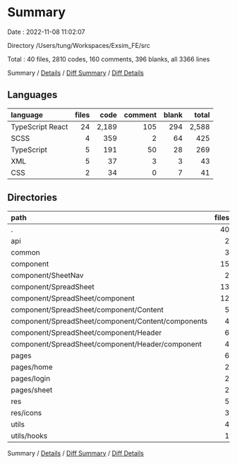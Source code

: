 # Summary

Date : 2022-11-08 11:02:07

Directory /Users/tung/Workspaces/Exsim_FE/src

Total : 40 files,  2810 codes, 160 comments, 396 blanks, all 3366 lines

Summary / [Details](details.md) / [Diff Summary](diff.md) / [Diff Details](diff-details.md)

## Languages
| language | files | code | comment | blank | total |
| :--- | ---: | ---: | ---: | ---: | ---: |
| TypeScript React | 24 | 2,189 | 105 | 294 | 2,588 |
| SCSS | 4 | 359 | 2 | 64 | 425 |
| TypeScript | 5 | 191 | 50 | 28 | 269 |
| XML | 5 | 37 | 3 | 3 | 43 |
| CSS | 2 | 34 | 0 | 7 | 41 |

## Directories
| path | files | code | comment | blank | total |
| :--- | ---: | ---: | ---: | ---: | ---: |
| . | 40 | 2,810 | 160 | 396 | 3,366 |
| api | 2 | 146 | 29 | 17 | 192 |
| common | 3 | 87 | 7 | 13 | 107 |
| component | 15 | 1,177 | 70 | 191 | 1,438 |
| component/SheetNav | 2 | 54 | 0 | 8 | 62 |
| component/SpreadSheet | 13 | 1,123 | 70 | 183 | 1,376 |
| component/SpreadSheet/component | 12 | 942 | 37 | 151 | 1,130 |
| component/SpreadSheet/component/Content | 5 | 666 | 25 | 99 | 790 |
| component/SpreadSheet/component/Content/components | 4 | 463 | 21 | 55 | 539 |
| component/SpreadSheet/component/Header | 6 | 256 | 12 | 48 | 316 |
| component/SpreadSheet/component/Header/component | 4 | 168 | 3 | 24 | 195 |
| pages | 6 | 1,144 | 27 | 140 | 1,311 |
| pages/home | 2 | 328 | 1 | 39 | 368 |
| pages/login | 2 | 581 | 18 | 67 | 666 |
| pages/sheet | 2 | 235 | 8 | 34 | 277 |
| res | 5 | 37 | 3 | 3 | 43 |
| res/icons | 3 | 35 | 3 | 3 | 41 |
| utils | 4 | 166 | 23 | 20 | 209 |
| utils/hooks | 1 | 47 | 2 | 6 | 55 |

Summary / [Details](details.md) / [Diff Summary](diff.md) / [Diff Details](diff-details.md)